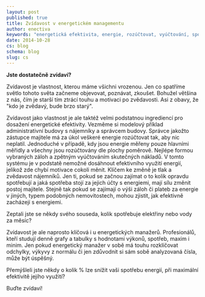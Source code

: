 ```yaml
---
layout: post
published: true
title: Zvídavost v energetickém managementu
author: enectiva
keywords: "energetická efektivita, energie, rozúčtovat, vyúčtování, spotřeba elektřiny, spotřeby vody"
date: 2014-10-28
cs: blog
schema: blog
slug: cs
---
```


**Jste dostatečně zvídaví?**

Zvídavost je vlastnost, kterou máme všichni vrozenou. Jen co spatříme světlo tohoto světa začneme objevovat, poznávat, zkoušet. Bohužel většina z nás, čím je starší tím ztrácí touhu a motivaci po zvědavosti. Asi z obavy, že "kdo je zvědavý, bude brzo starý".

Zvídavost jako vlastnost je ale taktéž velmi podstatnou ingrediencí pro dosažení energetické efektivity. Vezměme si modelový příklad administrativní budovy s nájemníky a správcem budovy. Správce jakožto zástupce majitele má za úkol veškeré energie rozúčtovat tak, aby nic neplatil. Jednoduché v případě, kdy jsou energie měřeny pouze hlavními měřidly a všechny jsou rozúčtovány dle plochy poměrově. Nejlépe formou vybraných záloh a zpětným vyúčtováním skutečných nákladů. V tomto systému je v podstatě nemožné dosáhnout efektivního využití energií, jelikož zde chybí motivace cokoli měnit. Klíčem ke změně je tlak a zvědavost nájemníků. Jen ti, pokud se začnou zajímat o to kolik opravdu spotřebují a jaká spotřeba stojí za jejich účty s energiemi, mají sílu změnit postoj majitele. Stejně tak pokud se zajímají o výši záloh či plateb za energie v jiných, typem podobných nemovitostech, mohou zjistit, jak efektivně zacházejí s energiemi.

Zeptali jste se někdy svého souseda, kolik spotřebuje elektřiny nebo vody za měsíc?

Zvídavost je ale naprosto klíčová i u energetických manažerů. Profesionálů, kteří studují denně grafy a tabulky s hodnotami výkonů, spotřeb, maxim i minim. Jen pokud energetický manažer v sobě má touhu rozklíčovat odchylky, výkyvy z normálu či jen zdůvodnit si sám sobě analyzovaná čísla, může být úspěšný. 

Přemýšleli jste někdy o kolik % lze snížit vaši spotřebu energií, při maximální efektivitě jejího využití?

Buďte zvídaví!
